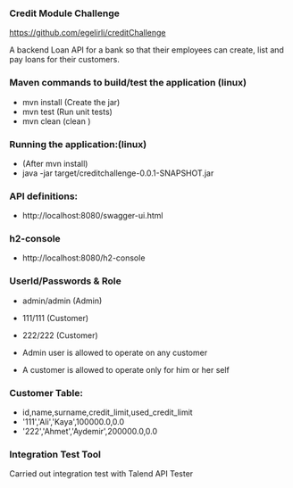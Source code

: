 ### Credit Module Challenge
https://github.com/egelirli/creditChallenge

A backend Loan API for a bank so that their employees can 
create, list and pay loans for their customers.

### Maven commands to build/test the application (linux)
* mvn install (Create the jar) 
* mvn test    (Run unit tests) 
* mvn clean   (clean )

### Running the application:(linux)
* (After mvn install)
* java -jar target/creditchallenge-0.0.1-SNAPSHOT.jar

### API definitions:
* http://localhost:8080/swagger-ui.html

### h2-console
* http://localhost:8080/h2-console 

### UserId/Passwords & Role
* admin/admin (Admin)
* 111/111     (Customer)
* 222/222     (Customer)

* Admin user is allowed to operate on any customer
* A customer is allowed to operate only for him or her self    

### Customer Table:
* id,name,surname,credit_limit,used_credit_limit
* '111','Ali','Kaya',100000.0,0.0 
* '222','Ahmet','Aydemir',200000.0,0.0

### Integration Test Tool
Carried out integration test with Talend API Tester
